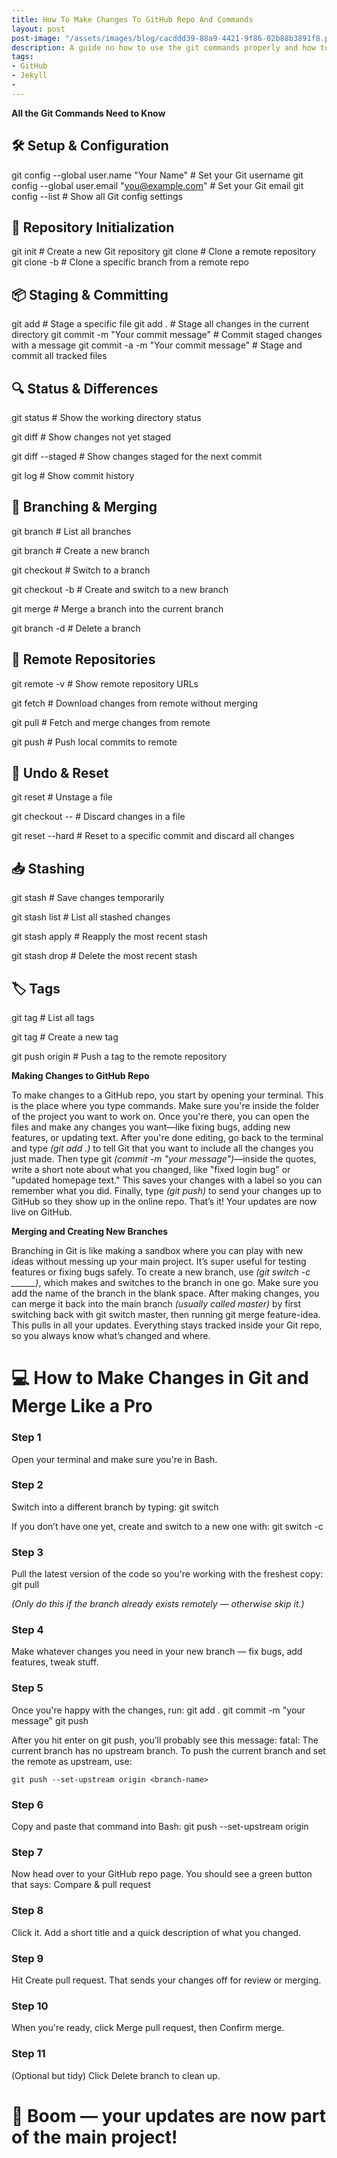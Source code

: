 ```yaml
---
title: How To Make Changes To GitHub Repo And Commands
layout: post
post-image: "/assets/images/blog/cacddd39-88a9-4421-9f86-02b88b3891f8.png"
description: A guide no how to use the git commands properly and how to make changes to GitHub repo!
tags:
- GitHub
- Jekyll
- 
---
```


**All the Git Commands Need to Know**

## 🛠️ Setup & Configuration
git config --global user.name "Your Name"         # Set your Git username
git config --global user.email "you@example.com"  # Set your Git email
git config --list                                 # Show all Git config settings

## 📁 Repository Initialization
git init                                          # Create a new Git repository
git clone <repository-url>                        # Clone a remote repository
git clone -b <branch-name> <repository-url>       # Clone a specific branch from a remote repo

## 📦 Staging & Committing
git add <file>                                    # Stage a specific file
git add .                                         # Stage all changes in the current directory
git commit -m "Your commit message"               # Commit staged changes with a message
git commit -a -m "Your commit message"            # Stage and commit all tracked files

## 🔍 Status & Differences
git status                                        # Show the working directory status

git diff                                          # Show changes not yet staged

git diff --staged                                 # Show changes staged for the next commit

git log                                           # Show commit history

## 🌿 Branching & Merging
git branch                                        # List all branches

git branch <new-branch>                           # Create a new branch

git checkout <branch-name>                        # Switch to a branch

git checkout -b <new-branch>                      # Create and switch to a new branch

git merge <branch-name>                           # Merge a branch into the current 
branch

git branch -d <branch-name>                       # Delete a branch

## 🔄 Remote Repositories
git remote -v                                     # Show remote repository URLs

git fetch                                         # Download changes from remote
 without merging

git pull                                          # Fetch and merge changes from 
remote

git push                                          # Push local commits to remote

## 🧹 Undo & Reset
git reset <file>                                  # Unstage a file

git checkout -- <file>                            # Discard changes in a file

git reset --hard <commit-id>                      # Reset to a specific commit and discard all changes

## 📥 Stashing
git stash                                         # Save changes temporarily

git stash list                                    # List all stashed changes

git stash apply                                   # Reapply the most recent stash

git stash drop                                    # Delete the most recent stash


## 🏷️ Tags
git tag                                           # List all tags

git tag <tag-name>                                # Create a new tag

git push origin <tag-name>                        # Push a tag to the remote 
repository


**Making Changes to GitHub Repo**

To make changes to a GitHub repo, you start by opening your terminal. This is the place where you type commands. Make sure you're inside the folder of the project you want to work on. Once you're there, you can open the files and make any changes you want—like fixing bugs, adding new features, or updating text. After you're done editing, go back to the terminal and type *(git add .)* to tell Git that you want to include all the changes you just made. Then type git *(commit -m "your message")*—inside the quotes, write a short note about what you changed, like "fixed login bug" or "updated homepage text." This saves your changes with a label so you can remember what you did. Finally, type *(git push)* to send your changes up to GitHub so they show up in the online repo. That’s it! Your updates are now live on GitHub.

**Merging and Creating New Branches**

 Branching in Git is like making a sandbox where you can play with new ideas without messing up your main project. It’s super useful for testing features or fixing bugs safely. To create a new branch, use *(git switch -c ______)*, which makes and switches to the branch in one go. Make sure you add the name of the branch in the blank space. After making changes, you can merge it back into the main branch *(usually called master)* by first switching back with git switch master, then running git merge feature-idea. This pulls in all your updates. Everything stays tracked inside your Git repo, so you always know what’s changed and where.

# 💻 How to Make Changes in Git and Merge Like a Pro

### Step 1
Open your terminal and make sure you're in Bash.

### Step 2
Switch into a different branch by typing:
git switch <branch-name>

If you don’t have one yet, create and switch to a new one with:
git switch -c <new-branch-name>

### Step 3
Pull the latest version of the code so you're working with the freshest copy:
git pull

*(Only do this if the branch already exists remotely — otherwise skip it.)*

### Step 4
Make whatever changes you need in your new branch — fix bugs, add features, tweak stuff.

### Step 5
Once you're happy with the changes, run:
git add .
git commit -m "your message"
git push

After you hit enter on git push, you’ll probably see this message:
fatal: The current branch <branch-name> has no upstream branch.
To push the current branch and set the remote as upstream, use:

    git push --set-upstream origin <branch-name>

### Step 6
Copy and paste that command into Bash:
git push --set-upstream origin <branch-name>

### Step 7
Now head over to your GitHub repo page. You should see a green button that says:
Compare & pull request

### Step 8
Click it. Add a short title and a quick description of what you changed.

### Step 9
Hit Create pull request. That sends your changes off for review or merging.

### Step 10
When you're ready, click Merge pull request, then Confirm merge.

### Step 11
(Optional but tidy) Click Delete branch to clean up.

# 🎉 Boom — your updates are now part of the main project!


